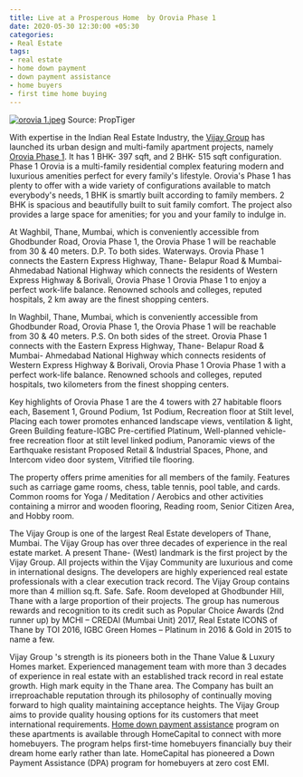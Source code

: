 ```yaml
---
title: Live at a Prosperous Home  by Orovia Phase 1
date: 2020-05-30 12:30:00 +05:30
categories:
- Real Estate
tags:
- real estate
- home down payment
- down payment assistance
- home buyers
- first time home buying
---
```


[![orovia 1.jpeg](/uploads/orovia%201.jpeg)](https://homecapital.in/property/5/Orovia-Phase-1-1-BHK)
Source: PropTiger

With expertise in the Indian Real Estate Industry, the [Vijay Group](https://homecapital.in/offering/developer/vijay-group) has launched its urban design and multi-family apartment projects, namely [Orovia Phase 1](https://homecapital.in/property/5/Orovia-Phase-1-1-BHK). It has 1 BHK- 397 sqft, and 2 BHK- 515 sqft configuration. Phase 1 Orovia is a multi-family residential complex featuring modern and luxurious amenities perfect for every family's lifestyle. Orovia's Phase 1 has plenty to offer with a wide variety of configurations available to match everybody's needs, 1 BHK is smartly built according to family members. 2 BHK is spacious and beautifully built to suit family comfort. The project also provides a large space for amenities; for you and your family to indulge in.


At Waghbil, Thane, Mumbai, which is conveniently accessible from Ghodbunder Road, Orovia Phase 1, the Orovia Phase 1 will be reachable from 30 & 40 meters. D.P. To both sides. Waterways. Orovia Phase 1 connects the Eastern Express Highway, Thane- Belapur Road & Mumbai- Ahmedabad National Highway which connects the residents of Western Express Highway & Borivali, Orovia Phase 1 Orovia Phase 1 to enjoy a perfect work-life balance. Renowned schools and colleges, reputed hospitals, 2 km away are the finest shopping centers.

In Waghbil, Thane, Mumbai, which is conveniently accessible from Ghodbunder Road, Orovia Phase 1, the Orovia Phase 1 will be reachable from 30 & 40 meters. P.S. On both sides of the street. Orovia Phase 1 connects with the Eastern Express Highway, Thane- Belapur Road & Mumbai- Ahmedabad National Highway which connects residents of Western Express Highway & Borivali, Orovia Phase 1 Orovia Phase 1 with a perfect work-life balance. Renowned schools and colleges, reputed hospitals, two kilometers from the finest shopping centers.


Key highlights of Orovia Phase 1 are the 4 towers with 27 habitable floors each, Basement 1, Ground Podium, 1st Podium, Recreation floor at Stilt level, Placing each tower promotes enhanced landscape views, ventilation & light, Green Building feature-IGBC Pre-certified Platinum, Well-planned vehicle-free recreation floor at stilt level linked podium, Panoramic views of the Earthquake resistant Proposed Retail & Industrial Spaces, Phone, and Intercom video door system, Vitrified tile flooring.


The property offers prime amenities for all members of the family. Features such as carriage game rooms, chess, table tennis, pool table, and cards. Common rooms for Yoga / Meditation / Aerobics and other activities containing a mirror and wooden flooring, Reading room, Senior Citizen Area, and Hobby room.

The Vijay Group is one of the largest Real Estate developers of Thane, Mumbai. The Vijay Group has over three decades of experience in the real estate market. A present Thane- (West) landmark is the first project by the Vijay Group. All projects within the Vijay Community are luxurious and come in international designs. The developers are highly experienced real estate professionals with a clear execution track record. The Vijay Group contains more than 4 million sq.ft. Safe. Safe. Room developed at Ghodbunder Hill, Thane with a large proportion of their projects.  The group has numerous rewards and recognition to its credit such as Popular Choice Awards (2nd runner up) by MCHI – CREDAI (Mumbai Unit) 2017, Real Estate ICONS of Thane by TOI 2016, IGBC Green Homes – Platinum in 2016 & Gold in 2015 to name a few.

Vijay Group 's strength is its pioneers both in the Thane Value & Luxury Homes market. Experienced management team with more than 3 decades of experience in real estate with an established track record in real estate growth. High mark equity in the Thane area. The Company has built an irreproachable reputation through its philosophy of continually moving forward to high quality maintaining acceptance heights. The Vijay Group aims to provide quality housing options for its customers that meet international requirements. [Home down payment assistance](https://homecapital.in) program on these apartments is available through HomeCapital to connect with more homebuyers. The program helps first-time homebuyers financially buy their dream home early rather than late. HomeCapital has pioneered a Down Payment Assistance (DPA) program for homebuyers at zero cost EMI.